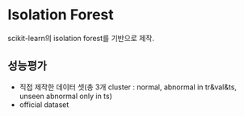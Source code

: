 # Isolation Forest

scikit-learn의 isolation forest를 기반으로 제작.

## 성능평가

- 직접 제작한 데이터 셋(총 3개 cluster : normal, abnormal in tr&val&ts, unseen abnormal only in ts)
- official dataset